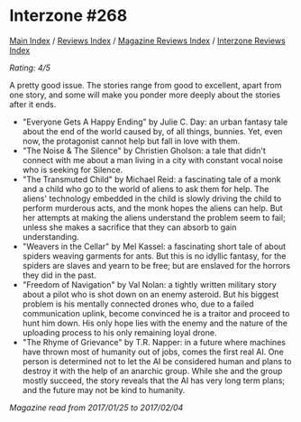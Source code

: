 # Interzone #268

[Main Index](../../../README.md) / [Reviews Index](../../README.md) / [Magazine Reviews Index](../README.md) / [Interzone Reviews Index](README.md)

*Rating: 4/5*

A pretty good issue. The stories range from good to excellent, apart from one story, and some will make you ponder more deeply about the stories after it ends.

- "Everyone Gets A Happy Ending" by Julie C. Day: an urban fantasy tale about the end of the world caused by, of all things, bunnies. Yet, even now, the protagonist cannot help but fall in love with them.
- "The Noise & The Silence" by Christien Gholson: a tale that didn't connect with me about a man living in a city with constant vocal noise who is seeking for Silence.
- "The Transmuted Child" by Michael Reid: a fascinating tale of a monk and a child who go to the world of aliens to ask them for help. The aliens' technology embedded in the child is slowly driving the child to perform murderous acts, and the monk hopes the aliens can help. But her attempts at making the aliens understand the problem seem to fail; unless she makes a sacrifice that they can absorb to gain understanding.
- "Weavers in the Cellar" by Mel Kassel: a fascinating short tale of about spiders weaving garments for ants. But this is no idyllic fantasy, for the spiders are slaves and yearn to be free; but are enslaved for the horrors they did in the past.
- "Freedom of Navigation" by Val Nolan: a tightly written military story about a pilot who is shot down on an enemy asteroid. But his biggest problem is his mentally connected drones who, due to a failed communication uplink, become convinced he is a traitor and proceed to hunt him down. His only hope lies with the enemy and the nature of the uploading process to his only remaining loyal drone.
- "The Rhyme of Grievance" by T.R. Napper: in a future where machines have thrown most of humanity out of jobs, comes the first real AI. One person is determined not to let the AI be considered human and plans to destroy it with the help of an anarchic group. While she and the group mostly succeed, the story reveals that the AI has very long term plans; and the future may not be kind to humanity.

*Magazine read from 2017/01/25 to 2017/02/04*
